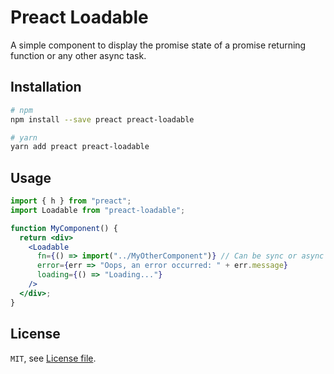# Preact Loadable

A simple component to display the promise state of a promise returning function
or any other async task.

## Installation

```bash
# npm
npm install --save preact preact-loadable

# yarn
yarn add preact preact-loadable
```

## Usage

```jsx
import { h } from "preact";
import Loadable from "preact-loadable";

function MyComponent() {
  return <div>
    <Loadable
      fn={() => import("../MyOtherComponent")} // Can be sync or async
      error={err => "Oops, an error occurred: " + err.message}
      loading={() => "Loading..."}
    />
  </div>;
}
```

## License

`MIT`, see [License file](LICENSE.md).
